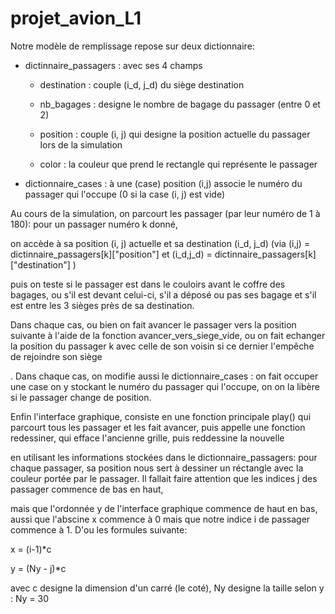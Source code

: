 # projet_avion_L1
Notre modèle de remplissage repose sur deux dictionnaire:



- dictinnaire_passagers : avec ses 4 champs 

  * destination : couple (i_d, j_d) du siège destination

  * nb_bagages : designe le nombre de bagage du passager (entre 0 et 2)

  * position : couple (i, j) qui designe la position actuelle du passager lors de la simulation

  * color : la couleur que prend le rectangle qui représente le passager

- dictionnaire_cases : à une (case) position (i,j) associe le numéro du passager qui l'occupe (0 si la case (i, j) est vide)



Au cours de la simulation, on parcourt les passager (par leur numéro de 1 à 180): pour un passager numéro k donné, 

on accède à sa position (i, j) actuelle et sa destination (i_d, j_d) (via (i,j) = dictinnaire_passagers[k]["position"] et (i_d,j_d) = dictinnaire_passagers[k]["destination"] )

puis on teste si le passager est dans le couloirs avant le coffre des bagages, ou s'il est devant celui-ci, s'il a déposé ou pas ses bagage et s'il est entre les 3 sièges près de sa destination.

Dans chaque cas, ou bien on fait avancer le passager vers la position suivante à l'aide de la fonction avancer_vers_siege_vide, ou on fait echanger la position du passager k avec celle de son voisin si ce dernier l'empêche de rejoindre son siège

. Dans chaque cas, on modifie aussi le dictionnaire_cases : on fait occuper une case on y stockant le numéro du passager qui l'occupe, on on la libère si le passager change de position.

Enfin l'interface graphique, consiste en une fonction principale play() qui parcourt tous les passager et les fait avancer, puis appelle une fonction redessiner, qui efface l'ancienne grille, puis reddessine la nouvelle

en utilisant les informations stockées dans le dictionnaire_passagers: pour chaque passager, sa position nous sert à dessiner un réctangle avec la couleur portée par le passager. Il fallait faire attention que les indices j des passager commence de bas en haut, 

mais que l'ordonnée y de l'interface graphique commence de haut en bas, aussi que l'abscine x commence à 0 mais que notre indice i de passager commence à 1. D'ou les formules suivante: 

x = (i-1)*c

y = (Ny - j)*c

avec c designe la dimension d'un carré (le coté), Ny designe la taille selon y : Ny = 30


